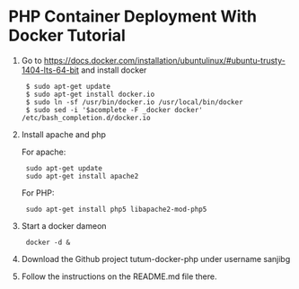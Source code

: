 PHP Container Deployment With Docker Tutorial
=============================================

1. Go to https://docs.docker.com/installation/ubuntulinux/#ubuntu-trusty-1404-lts-64-bit and install docker

        $ sudo apt-get update
        $ sudo apt-get install docker.io
        $ sudo ln -sf /usr/bin/docker.io /usr/local/bin/docker
        $ sudo sed -i '$acomplete -F _docker docker' /etc/bash_completion.d/docker.io

2. Install apache and php

    For apache:
    
        sudo apt-get update
        sudo apt-get install apache2
        
    For PHP:
        
        sudo apt-get install php5 libapache2-mod-php5

2. Start a docker dameon
            
        docker -d &

3. Download the Github project tutum-docker-php under username sanjibg

4. Follow the instructions on the README.md file there.
